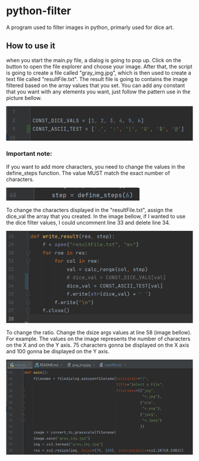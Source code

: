 # python-filter
A program used to filter images in python, primarly used for dice art.

## How to use it

when you start the main.py file, a dialog is going to pop up. 
Click on the button to open the file explorer and choose your image.
After that, the script is going to create a file called "gray_img.jpg", 
which is then used to create a text file called "resultFile.txt".
The result file is going to contains the image filtered based on the array values that you set.
You can add any constant that you want with any elements you want, just follow the pattern use in the picture bellow.

![img_3.png](img_3.png)

### Important note:
If you want to add more characters, you need to change the values in the define_steps function.
The value MUST match the exact number of characters.

![img_2.png](img_2.png)

To change the characters displayed in the "resultFile.txt",
assign the dice_val the array that you created. In the image bellow, 
if I wanted to use the dice filter values, I could uncomment line 33 and delete
line 34.

![img_1.png](img_1.png)

To change the ratio. Change the dsize args values at line 58 (image bellow).
For example. The values on the image represents the number of characters on the X and on the Y axis.
75 characters gonna be displayed on the X axis and 100 gonna be displayed on the Y axis.

![img.png](img.png)
